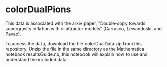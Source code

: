 # colorDualPions

This data is associated with the arxiv paper, "Double-copy towards supergravity inflation with $\alpha$-attractor models" (Carrasco, Lewandoski, and Pavao).

To access the data, download the file colorDualData.zip from this repository. Unzip the file in the same directory as the Mathematica notebook resultsGuide.nb; this notebook will explain how to use and understand the included data.
